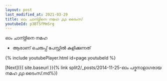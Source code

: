 ```yaml
---
layout: post
last_modified_at: 2021-03-29
title: ഓം ചാന്ദ്നിനെ നമഹ ൧൧ ടൈംസ്
youtubeId: p3BTSfMmSrg
---
```

 
 
 ഓം ചാന്ദ്നിനെ നമഹ 
 
 -  ആരാണ് ചെരുപ്പ് പേസ്റ്റിൽ കുളിക്കുന്നത് 
 
  
 
  
 
 
 
 
 
 


{% include youtubePlayer.html id=page.youtubeId %}
 
[Next]({{ site.baseurl }}{% link  split2/_posts/2014-11-25-ഓം പദ്മനാളാഗരായ നമഹ ൧൧ ടൈംസ്.md%})
 
